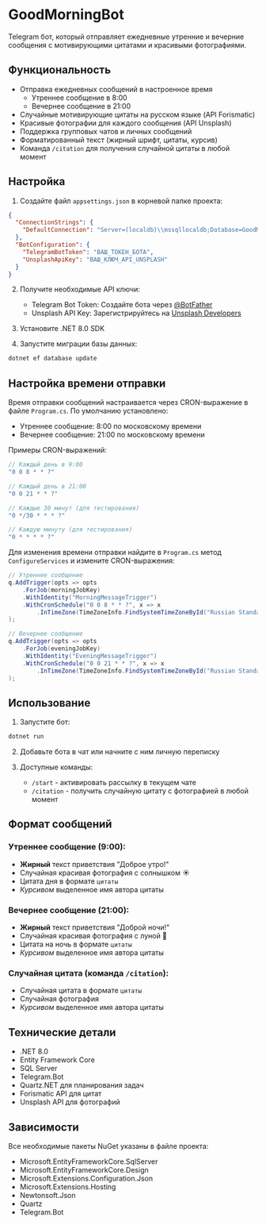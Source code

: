 # GoodMorningBot

Telegram бот, который отправляет ежедневные утренние и вечерние сообщения с мотивирующими цитатами и красивыми фотографиями.

## Функциональность

- Отправка ежедневных сообщений в настроенное время
  - Утреннее сообщение в 8:00
  - Вечернее сообщение в 21:00
- Случайные мотивирующие цитаты на русском языке (API Forismatic)
- Красивые фотографии для каждого сообщения (API Unsplash)
- Поддержка групповых чатов и личных сообщений
- Форматированный текст (жирный шрифт, цитаты, курсив)
- Команда `/citation` для получения случайной цитаты в любой момент

## Настройка

1. Создайте файл `appsettings.json` в корневой папке проекта:

```json
{
  "ConnectionStrings": {
    "DefaultConnection": "Server=(localdb)\\mssqllocaldb;Database=GoodMorningBot;Trusted_Connection=True;MultipleActiveResultSets=true"
  },
  "BotConfiguration": {
    "TelegramBotToken": "ВАШ_ТОКЕН_БОТА",
    "UnsplashApiKey": "ВАШ_КЛЮЧ_API_UNSPLASH"
  }
}
```

2. Получите необходимые API ключи:
   - Telegram Bot Token: Создайте бота через [@BotFather](https://t.me/BotFather)
   - Unsplash API Key: Зарегистрируйтесь на [Unsplash Developers](https://unsplash.com/developers)

3. Установите .NET 8.0 SDK

4. Запустите миграции базы данных:
```bash
dotnet ef database update
```

## Настройка времени отправки

Время отправки сообщений настраивается через CRON-выражение в файле `Program.cs`. По умолчанию установлено:
- Утреннее сообщение: 8:00 по московскому времени
- Вечернее сообщение: 21:00 по московскому времени

Примеры CRON-выражений:
```csharp
// Каждый день в 9:00
"0 0 8 * * ?"

// Каждый день в 21:00
"0 0 21 * * ?"

// Каждые 30 минут (для тестирования)
"0 */30 * * * ?"

// Каждую минуту (для тестирования)
"0 * * * * ?"
```

Для изменения времени отправки найдите в `Program.cs` метод `ConfigureServices` и измените CRON-выражения:

```csharp
// Утреннее сообщение
q.AddTrigger(opts => opts
    .ForJob(morningJobKey)
    .WithIdentity("MorningMessageTrigger")
    .WithCronSchedule("0 0 8 * * ?", x => x
        .InTimeZone(TimeZoneInfo.FindSystemTimeZoneById("Russian Standard Time")))
);

// Вечернее сообщение
q.AddTrigger(opts => opts
    .ForJob(eveningJobKey)
    .WithIdentity("EveningMessageTrigger")
    .WithCronSchedule("0 0 21 * * ?", x => x
        .InTimeZone(TimeZoneInfo.FindSystemTimeZoneById("Russian Standard Time")))
);
```

## Использование

1. Запустите бот:
```bash
dotnet run
```

2. Добавьте бота в чат или начните с ним личную переписку

3. Доступные команды:
   - `/start` - активировать рассылку в текущем чате
   - `/citation` - получить случайную цитату с фотографией в любой момент

## Формат сообщений

### Утреннее сообщение (9:00):
- **Жирный** текст приветствия "Доброе утро!"
- Случайная красивая фотография с солнышком ☀️
- Цитата дня в формате `цитаты`
- _Курсивом_ выделенное имя автора цитаты

### Вечернее сообщение (21:00):
- **Жирный** текст приветствия "Доброй ночи!"
- Случайная красивая фотография с луной 🌙
- Цитата на ночь в формате `цитаты`
- _Курсивом_ выделенное имя автора цитаты

### Случайная цитата (команда `/citation`):
- Случайная цитата в формате `цитаты`
- Случайная фотография
- _Курсивом_ выделенное имя автора цитаты

## Технические детали

- .NET 8.0
- Entity Framework Core
- SQL Server
- Telegram.Bot
- Quartz.NET для планирования задач
- Forismatic API для цитат
- Unsplash API для фотографий

## Зависимости

Все необходимые пакеты NuGet указаны в файле проекта:
- Microsoft.EntityFrameworkCore.SqlServer
- Microsoft.EntityFrameworkCore.Design
- Microsoft.Extensions.Configuration.Json
- Microsoft.Extensions.Hosting
- Newtonsoft.Json
- Quartz
- Telegram.Bot 